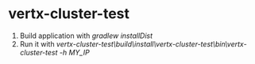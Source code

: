 # vertx-cluster-test
1. Build application with _gradlew installDist_
2. Run it with _vertx-cluster-test\build\install\vertx-cluster-test\bin\vertx-cluster-test -h MY_IP_

